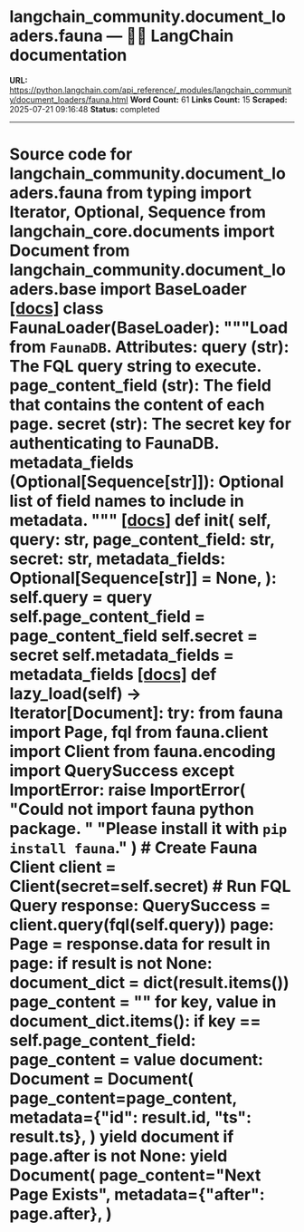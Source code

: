 # langchain_community.document_loaders.fauna — 🦜🔗 LangChain  documentation

**URL:** https://python.langchain.com/api_reference/_modules/langchain_community/document_loaders/fauna.html
**Word Count:** 61
**Links Count:** 15
**Scraped:** 2025-07-21 09:16:48
**Status:** completed

---

# Source code for langchain\_community.document\_loaders.fauna               from typing import Iterator, Optional, Sequence          from langchain_core.documents import Document          from langchain_community.document_loaders.base import BaseLoader                              [[docs]](https://python.langchain.com/api_reference/community/document_loaders/langchain_community.document_loaders.fauna.FaunaLoader.html#langchain_community.document_loaders.fauna.FaunaLoader)     class FaunaLoader(BaseLoader):         """Load from `FaunaDB`.              Attributes:             query (str): The FQL query string to execute.             page_content_field (str): The field that contains the content of each page.             secret (str): The secret key for authenticating to FaunaDB.             metadata_fields (Optional[Sequence[str]]):                 Optional list of field names to include in metadata.         """                         [[docs]](https://python.langchain.com/api_reference/community/document_loaders/langchain_community.document_loaders.fauna.FaunaLoader.html#langchain_community.document_loaders.fauna.FaunaLoader.__init__)         def __init__(             self,             query: str,             page_content_field: str,             secret: str,             metadata_fields: Optional[Sequence[str]] = None,         ):             self.query = query             self.page_content_field = page_content_field             self.secret = secret             self.metadata_fields = metadata_fields                                        [[docs]](https://python.langchain.com/api_reference/community/document_loaders/langchain_community.document_loaders.fauna.FaunaLoader.html#langchain_community.document_loaders.fauna.FaunaLoader.lazy_load)         def lazy_load(self) -> Iterator[Document]:             try:                 from fauna import Page, fql                 from fauna.client import Client                 from fauna.encoding import QuerySuccess             except ImportError:                 raise ImportError(                     "Could not import fauna python package. "                     "Please install it with `pip install fauna`."                 )             # Create Fauna Client             client = Client(secret=self.secret)             # Run FQL Query             response: QuerySuccess = client.query(fql(self.query))             page: Page = response.data             for result in page:                 if result is not None:                     document_dict = dict(result.items())                     page_content = ""                     for key, value in document_dict.items():                         if key == self.page_content_field:                             page_content = value                     document: Document = Document(                         page_content=page_content,                         metadata={"id": result.id, "ts": result.ts},                     )                     yield document             if page.after is not None:                 yield Document(                     page_content="Next Page Exists",                     metadata={"after": page.after},                 )